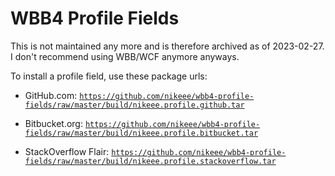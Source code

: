 # WBB4 Profile Fields
This is not maintained any more and is therefore archived as of 2023-02-27. I don't recommend using WBB/WCF anymore anyways.

To install a profile field, use these package urls:
- GitHub.com:
  <code>https://github.com/nikeee/wbb4-profile-fields/raw/master/build/nikeee.profile.github.tar</code>

- Bitbucket.org:
  <code>https://github.com/nikeee/wbb4-profile-fields/raw/master/build/nikeee.profile.bitbucket.tar</code>

- StackOverflow Flair:
  <code>https://github.com/nikeee/wbb4-profile-fields/raw/master/build/nikeee.profile.stackoverflow.tar</code>
